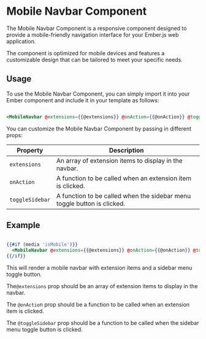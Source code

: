 # Mobile Navbar Component

The Mobile Navbar Component is a responsive component designed to provide a mobile-friendly navigation interface for your Ember.js web application. 

The component is optimized for mobile devices and features a customizable design that can be tailored to meet your specific needs.

## Usage

To use the Mobile Navbar Component, you can simply import it into your Ember component and include it in your template as follows:

```hbs

<MobileNavbar @extensions={{@extensions}} @onAction={{@onAction}} @toggleSidebar={{this.toggleSidebar}} />

```

You can customize the Mobile Navbar Component by passing in different props:

| Property      | Description                                                             |
|---------------|-------------------------------------------------------------------------|
| `extensions`    | An array of extension items to display in the navbar.                   |
| `onAction`   | A function to be called when an extension item is clicked.              |
| `toggleSidebar` | A function to be called when the sidebar menu toggle button is clicked. |

## Example

```hbs

{{#if (media 'isMobile')}}
  <MobileNavbar @extensions={{@extensions}} @onAction={{@onAction}} @toggleSidebar={{this.toggleSidebar}} />
{{/if}}

```

This will render a mobile navbar with extension items and a sidebar menu toggle button. 

The`@extensions` prop should be an array of extension items to display in the navbar. 

The `@onActio`n prop should be a function to be called when an extension item is clicked. 

The `@toggleSidebar` prop should be a function to be called when the sidebar menu toggle button is clicked.



